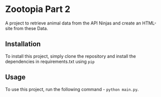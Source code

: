 # Zootopia Part 2

A project to retrieve animal data from the API Ninjas and create an HTML-site from these Data.

## Installation

To install this project, simply clone the repository and install the dependencies in requirements.txt using `pip`

## Usage

To use this project, run the following command - `python main.py`.